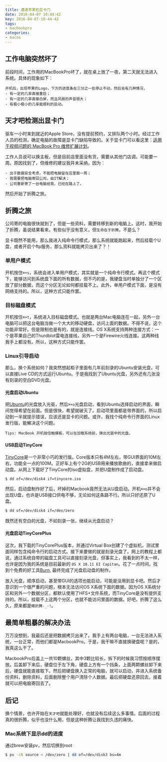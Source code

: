 ```yaml
---
title: 遭遇苹果的显卡门
date: 2016-04-07 10:44:42
key: 2016-04-07-10-44-42
tags:
- macbookpro
categories:
- macos
---
```


## 工作电脑突然坏了
前段时间，工作用的MacBookPro坏了，就在桌上放了一夜，第二天就无法进入系统。具体的现象如下：

	开机后，出现苹果的Logo，下方的进度条在三分之一处停止不动，然后会有几种情况，
	- 有一定的几率直接重启；
	- 有一定的几率直接白屏，而且风扇的声音很大；
	- 有极小极小的几率能顺利的启动。

## 天才吧检测出显卡门
驱车一小时来到就近的Apple Store，没有提前预约，又排队两个小时。经过工作人员的检测，确定电脑的故障是显卡门缺陷导致的。关于显卡门可以看这里：[适用于视频问题的 MacBook Pro 维修扩展计划](http://www.apple.com/cn/support/macbookpro-videoissues/)。

工作人员说可以换主板，但是目前店里面没有货，需要从其他门店调，可能要一周。原因找到了，但维修的建议我并未采纳，因为：

	- 出于数据安全考虑，不能把电脑留在店里面一周；
	- 我需要把电脑寄回公司，由IT解决；
	- 公司重新寄了一台电脑给我，已经在路上了。

然后开始了折腾之旅。
<!-- more -->
## 折腾之旅
公司寄的电脑很快就到了，但是一些资料，需要转移到新的电脑上。这时，我开始了折腾，虽说结果看来，有些似乎没有意义，但`生命在于折腾`，不是么？

显卡既然不能用，那么我进入纯命令行模式，那么系统就能跑起来，然后挂载个U盘，或者开启个ftp服务，那么资料就能拷贝出来了？！

### 单用户模式
开机按住`⌘+s`，系统会进入单用户模式，其实就是一个纯命令行模式。再这个模式下，能够访问到系统盘下面的所有数据，但不巧的是，我硬盘当时单独分了一个区放了部分数据，而这个分区无论如何都挂载不上。此外，单用户模式下面，是没有网络支持的。所以，这种方式只能作罢。

### 目标磁盘模式
开机按住`⌘+t`，系统进入目标磁盘模式。也就是两台Mac电脑连在一起，另外一台电脑可以把这台电脑当做一个大大的移动硬盘，访问上面的数据。不得不说，这个功能非常好。但是限制也是有的，就是连接线。OS X系统支持两种连接方式：一个是苹果自己的Thurdblot雷电连接线，另外一个是Firewire火线连接。这两种线我手上都没有。所以，这种方式只能作罢。

### Linux引导启动
那么，换个系统如何？我突然想起柜子里面有几年前刻录的Ubuntu安装光盘，可以直接Live CD的方式运行Ubuntu。于是我找到了Ubuntu光盘，另外还有几张没有刻录的空白DVD光盘。

#### 光盘启动Ubuntu
把[Ubuntu](http://www.ubuntu.com/desktop)的光盘放入光驱，然后`⌘+o`光盘启动，看到Ubuntu选择启动的界面，瞬间觉得希望在前面。但是很快，希望就破灭了。启动项里面都是带界面的，所以启动到一半就提示错误，应该还是显卡的问题。或许，我找个纯命令行界面的Linux发行版，能解决这个问题。

	Tips: MacBook 开机按住触摸板，可以在加载系统前，弹出光驱中的光盘。

#### USB启动TinyCore
[TinyCore](http://www.tinycorelinux.net)是一个非常小巧的发行版。Core版本只有4M左右，带GUI界面的10M左右，功能全一点的100M。正好车上有个2G的USB用来播放歌曲的，直接拿来做启动盘。从网上下载好了TinyCore的iso虚拟盘，并把U盘制作成了启动盘。
``` bash
$ dd of=/dev/disk4 if=tinycore.iso
```
然后，启动盘制作好了后，坏掉的Macbook竟然无法从U盘启动。开机`⌘+o`并不会出现U盘，也许是USB接口供电不够，无论如何这条路不行。所以只好还原了U盘。
``` bash
$ dd of=/dev/disk4 if=/dev/zero
```
既然还有空白的光盘，不如刻录一张，继续从光盘启动？

#### 光盘启动TinyCorePlus
这次，我下载的TinyCorePlus版本，并通过Virtual Box创建了个虚拟机，测试里面同样包含纯命令行的启动方式。接下来要做的就是刻录光盘了。网上的教程上都说，通过系统自带的磁盘工具可以直接刻录光盘，但事实上，我看到的不太一样，也许是因为我的系统是目前最新的 `OS X 10.11 EI Capitan`。花了一点时间，找到个免费的好工具[Burn](http://burn-osx.sourceforge.net/Pages/English/home.html), 最终完成了光盘启动盘的制作。

放入光盘，顺序启动，甚至带GUI的选项也能启动，可能是没用到显卡吧。然后才意识到一个很严重的问题，根本无法访问OS X系统下面的数据。因为OS X系统分区和另外一个数据分区，都默认使用了HFS+文件系统，而TinyCore是没有提供支持的。所以，挂载不上这两个分区，也就不能访问里面的数据。好吧，折腾了这么久，原来都是`瞎折腾-_-!`。

## 最简单粗暴的解决办法
万万没想到，我最后还是把数据拷贝出来了。我手上有两台电脑，一台无法进入系统，一台正常，而他们都是MacbookPro。于是，我干嘛不直接换硬盘呢？是的，我真这么干了。

MacbookPro后盖上一共10颗螺丝，其中3颗比较长，拆下的时候我习惯按顺序摆放。后盖卸下来后，硬盘位于左下角，硬盘上方有一个挡条，上面两颗螺丝卸下来后，硬盘就能直接取下。然后把硬盘换入正常的电脑，就可以启动，并进入系统备份资料，删除资料，后面删除整个用户清除个人数据。最后把硬盘还原回去，接着就可以把电脑寄回去了。

## 后记
换个情景，也许开始在`天才吧`就能处理好，也就没有后续这么多事情。后面的过程真的很折腾，似乎也没什么用，但是这种折腾让我找到久违的痛快。

### Mac系统下显示dd的进度
通过brew安装pv，然后切换到root
``` bash
$ pv -cN source < /dev/zero | dd of=/dev/disk3 bs=4m
```
